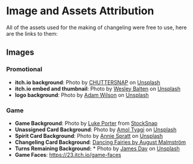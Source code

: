 # Image and Assets Attribution

All of the assets used for the making of changeling were free to use, here are the links to them:

## Images

### Promotional

* **itch.io background**: Photo by <a href="https://unsplash.com/@chuttersnap?utm_source=unsplash&utm_medium=referral&utm_content=creditCopyText">CHUTTERSNAP</a> on <a href="/s/photos/fire?utm_source=unsplash&utm_medium=referral&utm_content=creditCopyText">Unsplash</a>
* **itch.io embed and thumbnail**: Photo by <a href="https://unsplash.com/@arcsigne?utm_source=unsplash&utm_medium=referral&utm_content=creditCopyText">Wesley Balten</a> on <a href="/s/photos/fire-people?utm_source=unsplash&utm_medium=referral&utm_content=creditCopyText">Unsplash</a>
* **logo background**: Photo by <a href="https://unsplash.com/@fourcolourblack?utm_source=unsplash&utm_medium=referral&utm_content=creditCopyText">Adam Wilson</a> on <a href="https://unsplash.com/s/photos/fire?utm_source=unsplash&utm_medium=referral&utm_content=creditCopyText">Unsplash</a>
  


### Game

* **Game Background**: Photo by <a href="https://stocksnap.io/author/28077">Luke Porter</a> from <a href="https://stocksnap.io">StockSnap</a>
* **Unassigned Card Background**: <span>Photo by <a href="https://unsplash.com/@amoltyagi2?utm_source=unsplash&amp;utm_medium=referral&amp;utm_content=creditCopyText">Amol Tyagi</a> on <a href="https://unsplash.com/s/photos/person-fog?utm_source=unsplash&amp;utm_medium=referral&amp;utm_content=creditCopyText">Unsplash</a></span>
* **Spirit Card Background**: Photo by <a href="https://unsplash.com/@anniespratt?utm_source=unsplash&utm_medium=referral&utm_content=creditCopyText">Annie Spratt</a> on <a href="/s/photos/extinguished-candle?utm_source=unsplash&utm_medium=referral&utm_content=creditCopyText">Unsplash</a>
* **Changeling Card Background**: [Dancing Fairies by August Malmström](https://artsandculture.google.com/asset/dancing-fairies-august-malmstr%C3%B6m/vwEzlg8fF50zZg)
* **Turns Remaining Background:** * <span>Photo by <a href="https://unsplash.com/@jamesday?utm_source=unsplash&amp;utm_medium=referral&amp;utm_content=creditCopyText">James Day</a> on <a href="https://unsplash.com/s/photos/sun?utm_source=unsplash&amp;utm_medium=referral&amp;utm_content=creditCopyText">Unsplash</a></span>
* **Game Faces**: https://23.itch.io/game-faces

